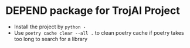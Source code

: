 # DEPEND package for TrojAI Project

* Install the project by `python -`
* Use `poetry cache clear --all .` to clean poetry cache if poetry takes too long to search for a library